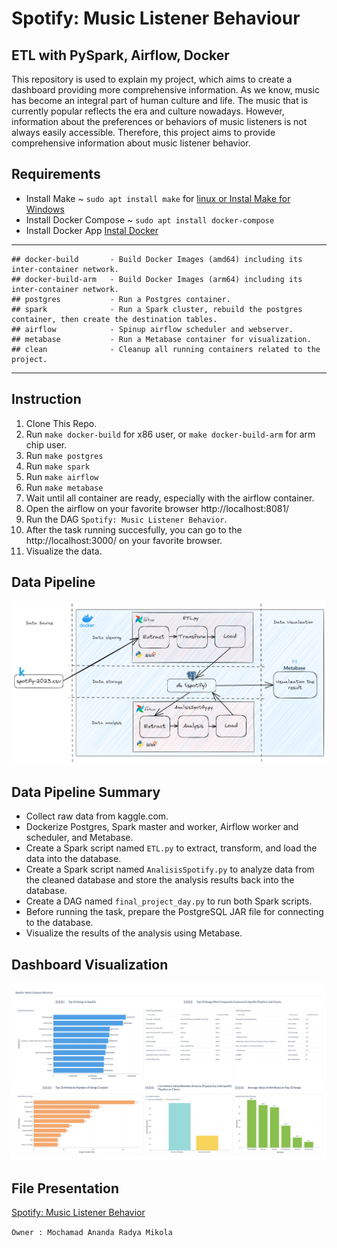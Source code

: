 # Spotify: Music Listener Behaviour
## ETL with PySpark, Airflow, Docker

This repository is used to explain my project, which aims to create a dashboard providing more comprehensive information. As we know, music has become an integral part of human culture and life. The music that is currently popular reflects the era and culture nowadays. However, information about the preferences or behaviors of music listeners is not always easily accessible. Therefore, this project aims to provide comprehensive information about music listener behavior.

## Requirements
- Install Make ~ `sudo apt install make` for [linux or Instal Make for Windows](https://gnuwin32.sourceforge.net/packages/make.htm)
- Install Docker Compose ~ `sudo apt install docker-compose`
- Install Docker App [Instal Docker](https://docs.docker.com/engine/install/)

---
```
## docker-build	      - Build Docker Images (amd64) including its inter-container network.
## docker-build-arm   - Build Docker Images (arm64) including its inter-container network.
## postgres           - Run a Postgres container.
## spark              - Run a Spark cluster, rebuild the postgres container, then create the destination tables.
## airflow            - Spinup airflow scheduler and webserver.
## metabase           - Run a Metabase container for visualization.
## clean              - Cleanup all running containers related to the project.
```
---

## Instruction
1. Clone This Repo.
2. Run `make docker-build` for x86 user, or `make docker-build-arm` for arm chip user.
3. Run `make postgres`
4. Run `make spark`
5. Run `make airflow`
6. Run `make metabase`
7. Wait until all container are ready, especially with the airflow container.
8. Open the airflow on your favorite browser http://localhost:8081/
9. Run the DAG `Spotify: Music Listener Behavior`.
10. After the task running succesfully, you can go to the http://localhost:3000/ on your favorite browser.
11. Visualize the data.

## Data Pipeline
![Data Pipeline](https://github.com/RadyaMikola22/final-project-DE/blob/7874afb84984e56eb6bc45afc1f5f7784c6f12ef/Design%20Data%20Pipeline%20(Metabase).png)
## Data Pipeline Summary
- Collect raw data from kaggle.com.
- Dockerize Postgres, Spark master and worker, Airflow worker and scheduler, and Metabase.
- Create a Spark script named `ETL.py` to extract, transform, and load the data into the database.
- Create a Spark script named `AnalisisSpotify.py` to analyze data from the cleaned database and store the analysis results back into the database.
- Create a DAG named `final_project_day.py` to run both Spark scripts.
- Before running the task, prepare the PostgreSQL JAR file for connecting to the database.
- Visualize the results of the analysis using Metabase.

## Dashboard Visualization
![Dashboard](https://github.com/RadyaMikola22/final-project-DE/blob/7b959b817e3650aa622b3eb86581af075368d608/Spotify%20Music%20Listener%20Behavior.jpg)

## File Presentation
[Spotify: Music Listener Behavior](https://www.canva.com/design/DAFx2UoDeAM/y01IcQ7w_Ue8kIQVwrDdYQ/view?utm_content=DAFx2UoDeAM&utm_campaign=designshare&utm_medium=link&utm_source=editor)

`Owner : Mochamad Ananda Radya Mikola`
